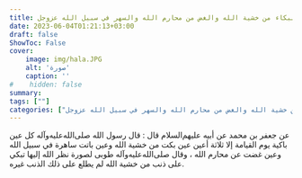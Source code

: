 ```yaml
---
title: ثواب البكاء من خشية الله والغض من محارم الله والسهر في سبيل الله عزوجل
date: 2023-06-04T01:21:13+03:00
draft: false
ShowToc: False
cover:
    image: img/hala.JPG
    alt: 'صورة'
    caption: ''
#    hidden: false
summary: 
tags: [""]
categories: ["ثواب البكاء من خشية الله والغض من محارم الله والسهر في سبيل الله عزوجل"]
---
```

عن جعفر بن محمد
عن أبيه عليهم‌السلام قال : قال رسول الله صلى‌الله‌عليه‌وآله كل عين باكية يوم
القيامة إلا ثلاثة أعين عين بكت من خشية الله وعين باتت ساهرة في سبيل
الله وعين غضت عن محارم الله ، وقال صلى‌الله‌عليه‌وآله طوبى لصورة نظر الله إليها
تبكي على ذنب من خشية الله لم يطلع على ذلك الذنب غيره.


